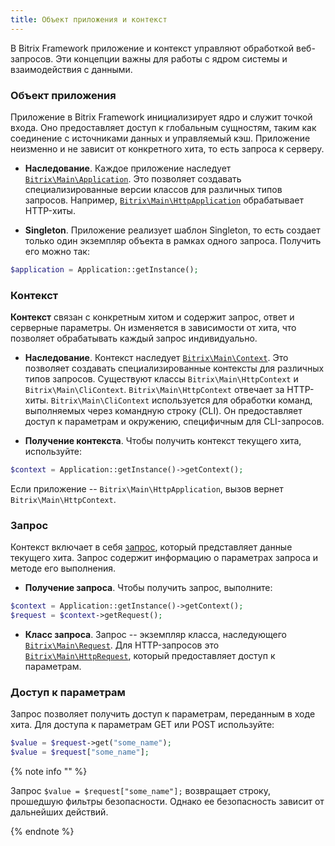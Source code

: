 ```yaml
---
title: Объект приложения и контекст
---
```


В Bitrix Framework приложение и контекст управляют обработкой веб-запросов. Эти концепции важны для работы с ядром системы и взаимодействия с данными.

### Объект приложения

Приложение в Bitrix Framework инициализирует ядро и служит точкой входа. Оно предоставляет доступ к глобальным сущностям, таким как соединение с источниками данных и управляемый кэш. Приложение неизменно и не зависит от конкретного хита, то есть запроса к серверу.

-  **Наследование**. Каждое приложение наследует [`Bitrix\Main\Application`](https://dev.1c-bitrix.ru/api_d7/bitrix/main/application/index.php). Это позволяет создавать специализированные версии классов для различных типов запросов. Например, [`Bitrix\Main\HttpApplication`](https://dev.1c-bitrix.ru/api_d7/bitrix/main/httpapplication/index.php) обрабатывает HTTP-хиты.

-  **Singleton**. Приложение реализует шаблон Singleton, то есть создает только один экземпляр объекта в рамках одного запроса. Получить его можно так:

```php
$application = Application::getInstance();
```

### Контекст

**Контекст** связан с конкретным хитом и содержит запрос, ответ и серверные параметры. Он изменяется в зависимости от хита, что позволяет обрабатывать каждый запрос индивидуально.

-  **Наследование**. Контекст наследует [`Bitrix\Main\Context`](https://dev.1c-bitrix.ru/api_d7/bitrix/main/context/index.php). Это позволяет создавать специализированные контексты для различных типов запросов. Существуют классы `Bitrix\Main\HttpContext` и `Bitrix\Main\CliContext`. `Bitrix\Main\HttpContext` отвечает за HTTP-хиты. `Bitrix\Main\CliContext` используется для обработки команд, выполняемых через командную строку (CLI). Он предоставляет доступ к параметрам и окружению, специфичным для CLI-запросов.

-  **Получение контекста**. Чтобы получить контекст текущего хита, используйте:

```php
$context = Application::getInstance()->getContext();
```

Если приложение -- `Bitrix\Main\HttpApplication`, вызов вернет `Bitrix\Main\HttpContext`.

### Запрос

Контекст включает в себя [запрос](./request-response), который представляет данные текущего хита. Запрос содержит информацию о параметрах запроса и методе его выполнения.

-  **Получение запроса**. Чтобы получить запрос, выполните:

```php
$context = Application::getInstance()->getContext();
$request = $context->getRequest();
```

-  **Класс запроса**. Запрос -- экземпляр класса, наследующего [`Bitrix\Main\Request`](https://dev.1c-bitrix.ru/api_d7/bitrix/main/request/index.php). Для HTTP-запросов это [`Bitrix\Main\HttpRequest`](https://dev.1c-bitrix.ru/api_d7/bitrix/main/httprequest/index.php), который предоставляет доступ к параметрам.

### Доступ к параметрам

Запрос позволяет получить доступ к параметрам, переданным в ходе хита. Для доступа к параметрам GET или POST используйте:

```php
$value = $request->get("some_name");
$value = $request["some_name"];
```

{% note info "" %}

Запрос `$value = $request["some_name"];` возвращает строку, прошедшую фильтры безопасности. Однако ее безопасность зависит от дальнейших действий.

{% endnote %}

